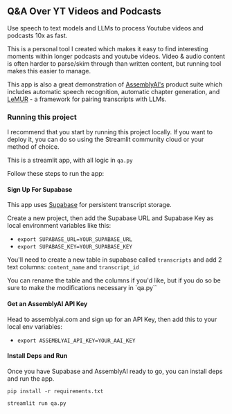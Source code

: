 ## Q&A Over YT Videos and Podcasts

Use speech to text models and LLMs to process Youtube videos and podcasts 10x as fast.

This is a personal tool I created which makes it easy to find interesting moments within longer podcasts and youtube videos. Video & audio content is often harder to parse/skim through than written content, but running tool makes this easier to manage.

This app is also a great demonstration of [AssemblyAI's](https://www.assemblyai.com/) product suite which includes automatic speech recognition, automatic chapter generation, and [LeMUR](https://www.assemblyai.com/models/lemur/) - a framework for pairing transcripts with LLMs.

### Running this project

I recommend that you start by running this project locally. If you want to deploy it, you can do so using the Streamlit community cloud or your method of choice.

This is a streamlit app, with all logic in `qa.py` 

Follow these steps to run the app:

#### Sign Up For Supabase

This app uses [Supabase](https://supabase.com) for persistent transcript storage.

Create a new project, then add the Supabase URL and Supabase Key as local environment variables like this:
- `export SUPABASE_URL=YOUR_SUPABASE_URL`
- `export SUPABASE_KEY=YOUR_SUPABASE_KEY`

You'll need to create a new table in supabase called `transcripts` and add 2 text columns: `content_name` and `transcript_id`

You can rename the table and the columns if you'd like, but if you do so be sure to make the modifications necessary in `qa.py``

#### Get an AssemblyAI API Key

Head to assemblyai.com and sign up for an API Key, then add this to your local env variables:
- `export ASSEMBLYAI_API_KEY=YOUR_AAI_KEY`


#### Install Deps and Run

Once you have Supabase and AssemblyAI ready to go, you can install deps and run the app.

`pip install -r requirements.txt`

`streamlit run qa.py`

